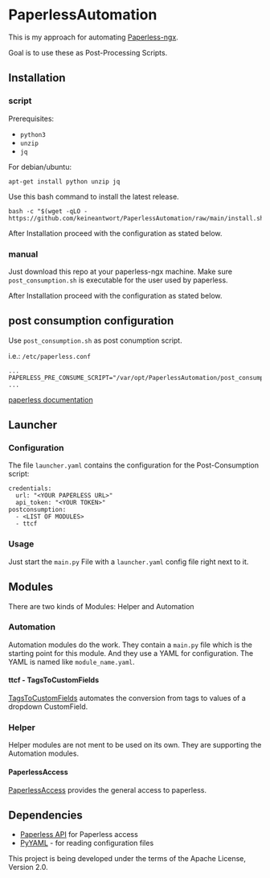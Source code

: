 # PaperlessAutomation
This is my approach for automating [Paperless-ngx](https://docs.paperless-ngx.com/).

Goal is to use these as Post-Processing Scripts.

## Installation
### script
Prerequisites:
* `python3`
* `unzip`
* `jq`

For debian/ubuntu:
```
apt-get install python unzip jq
```

Use this bash command to install the latest release.
```
bash -c "$(wget -qLO - https://github.com/keineantwort/PaperlessAutomation/raw/main/install.sh)"
```

After Installation proceed with the configuration as stated below.

### manual
Just download this repo at your paperless-ngx machine. Make sure `post_consumption.sh` is executable for the
user used by paperless.

After Installation proceed with the configuration as stated below.

## post consumption configuration
Use `post_consumption.sh` as post conumption script.

i.e.: `/etc/paperless.conf`
```
...
PAPERLESS_PRE_CONSUME_SCRIPT="/var/opt/PaperlessAutomation/post_consumption.sh"
...
```
[paperless documentation](https://docs.paperless-ngx.com/advanced_usage/#post-consume-script)

## Launcher
### Configuration
The file `launcher.yaml` contains the configuration for the Post-Consumption script:
```
credentials:
  url: "<YOUR PAPERLESS URL>"
  api_token: "<YOUR TOKEN>"
postconsumption:
  - <LIST OF MODULES>
  - ttcf
```

### Usage
Just start the `main.py` File with a `launcher.yaml` config file right next to it.

## Modules
There are two kinds of Modules: Helper and Automation

### Automation
Automation modules do the work.
They contain a `main.py` file which is the starting point for this module. And they use a YAML for 
configuration. The YAML is named like `module_name.yaml`.

#### ttcf - TagsToCustomFields
[TagsToCustomFields](ttcf/Readme.md) automates the conversion from tags to values of a dropdown CustomField.

### Helper
Helper modules are not ment to be used on its own. They are supporting the Automation modules.

#### PaperlessAccess 
[PaperlessAccess](pla/Readme.md) provides the general access to paperless.

## Dependencies

* [Paperless API](https://github.com/tb1337/paperless-api/tree/main) for Paperless access
* [PyYAML](https://pyyaml.org/) - for reading configuration files


This project is being developed under the terms of the Apache License, Version 2.0.